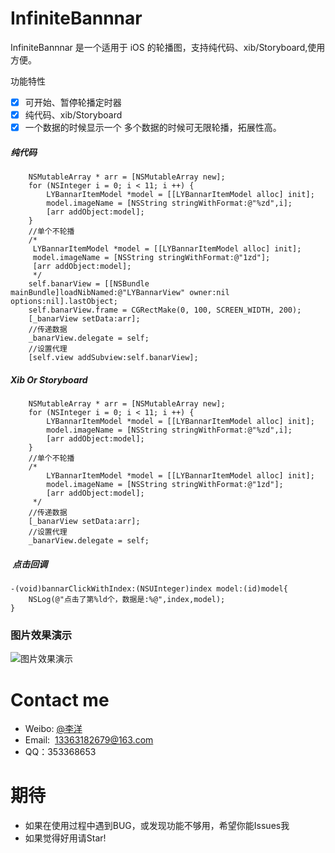 # InfiniteBannnar

InfiniteBannnar 是一个适用于 iOS 的轮播图，支持纯代码、xib/Storyboard,使用方便。

功能特性

- [x] 可开始、暂停轮播定时器
- [x] 纯代码、xib/Storyboard
- [x] 一个数据的时候显示一个 多个数据的时候可无限轮播，拓展性高。

##### 纯代码 

```objc
    NSMutableArray * arr = [NSMutableArray new];
    for (NSInteger i = 0; i < 11; i ++) {
        LYBannarItemModel *model = [[LYBannarItemModel alloc] init];
        model.imageName = [NSString stringWithFormat:@"%zd",i];
        [arr addObject:model];
    }
    //单个不轮播
    /*
     LYBannarItemModel *model = [[LYBannarItemModel alloc] init];
     model.imageName = [NSString stringWithFormat:@"1zd"];
     [arr addObject:model];
     */
    self.banarView = [[NSBundle mainBundle]loadNibNamed:@"LYBannarView" owner:nil options:nil].lastObject;
    self.banarView.frame = CGRectMake(0, 100, SCREEN_WIDTH, 200);
    [_banarView setData:arr];
    //传递数据
    _banarView.delegate = self;
    //设置代理
    [self.view addSubview:self.banarView];
```

#####  Xib Or Storyboard

```objc
    NSMutableArray * arr = [NSMutableArray new];
    for (NSInteger i = 0; i < 11; i ++) {
        LYBannarItemModel *model = [[LYBannarItemModel alloc] init];
        model.imageName = [NSString stringWithFormat:@"%zd",i];
        [arr addObject:model];
    }
    //单个不轮播
    /*
        LYBannarItemModel *model = [[LYBannarItemModel alloc] init];
        model.imageName = [NSString stringWithFormat:@"1zd"];
        [arr addObject:model];
     */
    //传递数据
    [_banarView setData:arr];
    //设置代理
    _banarView.delegate = self;
```

#####  点击回调
```objc
-(void)bannarClickWithIndex:(NSUInteger)index model:(id)model{
    NSLog(@"点击了第%ld个，数据是:%@",index,model);
}
```

### 图片效果演示

![图片效果演示](https://github.com/w0shiliyang/InfiniteBannar/blob/master/bannar%E6%88%AA%E5%9B%BE.gif)

# Contact me
- Weibo: [@李洋](http://weibo.com/3297900977)
- Email:  13363182679@163.com
- QQ：353368653

# 期待
- 如果在使用过程中遇到BUG，或发现功能不够用，希望你能Issues我
- 如果觉得好用请Star!
